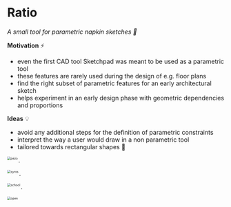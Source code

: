 # Ratio

_A small tool for parametric napkin sketches 📝_


**Motivation** ⚡
- even the first CAD tool Sketchpad was meant to be used as a parametric tool
- these features are rarely used during the design of e.g. floor plans
- find the right subset of parametric features for an early architectural sketch
- helps experiment in an early design phase with geometric dependencies and proportions



**Ideas** 💡
- avoid any additional steps for the definition of parametric constraints
- interpret the way a user would draw in a non parametric tool
- tailored towards rectangular shapes 📐





<img align="left" src="gifs\pezo.gif" alt="pezo" style="zoom:50%;" />



.



<img align="left" src="gifs\syros.gif" alt="syros" style="zoom:50%;" />



.



<img align="left" src="gifs\school.gif" alt="school" style="zoom:50%;" />



.



<img align="left" src="gifs\open.gif" alt="open" style="zoom:50%;" />